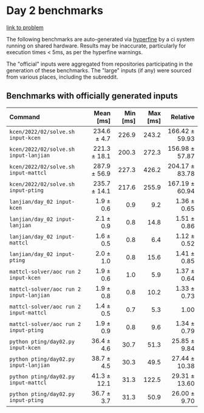 # Day 2 benchmarks

[link to problem](http://adventofcode.com/2022/day/2)

The following benchmarks are auto-generated via [hyperfine](https://github.com/sharkdp/hyperfine) by a ci system running on shared hardware. Results may be inaccurate, particularly for execution times < 5ms, as per the hyperfine warnings.

The "official" inputs were aggregated from repositories participating in the generation of these benchmarks. The "large" inputs (if any) were sourced from various places, including the subreddit.

## Benchmarks with officially generated inputs
| Command | Mean [ms] | Min [ms] | Max [ms] | Relative |
|:---|---:|---:|---:|---:|
| `kcen/2022/02/solve.sh input-kcen` | 234.6 ± 4.7 | 226.9 | 243.2 | 166.42 ± 59.93 |
| `kcen/2022/02/solve.sh input-lanjian` | 221.3 ± 18.1 | 200.3 | 272.3 | 156.98 ± 57.87 |
| `kcen/2022/02/solve.sh input-mattcl` | 287.9 ± 56.9 | 227.3 | 426.2 | 204.17 ± 83.78 |
| `kcen/2022/02/solve.sh input-pting` | 235.7 ± 14.1 | 217.6 | 255.9 | 167.19 ± 60.94 |
| `lanjian/day_02 input-kcen` | 1.9 ± 0.6 | 0.9 | 9.2 | 1.36 ± 0.65 |
| `lanjian/day_02 input-lanjian` | 2.1 ± 0.9 | 0.8 | 14.8 | 1.51 ± 0.86 |
| `lanjian/day_02 input-mattcl` | 1.6 ± 0.5 | 0.8 | 6.4 | 1.12 ± 0.52 |
| `lanjian/day_02 input-pting` | 2.0 ± 1.0 | 0.8 | 15.6 | 1.41 ± 0.85 |
| `mattcl-solver/aoc run 2 input-kcen` | 1.9 ± 0.6 | 1.0 | 5.9 | 1.37 ± 0.64 |
| `mattcl-solver/aoc run 2 input-lanjian` | 1.9 ± 0.8 | 0.8 | 10.2 | 1.33 ± 0.73 |
| `mattcl-solver/aoc run 2 input-mattcl` | 1.4 ± 0.5 | 0.7 | 5.3 | 1.00 |
| `mattcl-solver/aoc run 2 input-pting` | 1.9 ± 0.9 | 0.8 | 9.6 | 1.34 ± 0.79 |
| `python pting/day02.py input-kcen` | 36.4 ± 4.6 | 30.7 | 51.3 | 25.85 ± 9.84 |
| `python pting/day02.py input-lanjian` | 38.7 ± 4.5 | 30.3 | 49.5 | 27.44 ± 10.38 |
| `python pting/day02.py input-mattcl` | 41.3 ± 12.1 | 31.3 | 122.5 | 29.31 ± 13.60 |
| `python pting/day02.py input-pting` | 36.7 ± 3.7 | 31.3 | 50.9 | 26.00 ± 9.70 |
